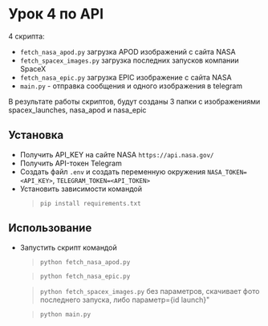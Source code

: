 # Урок 4 по API

4 cкрипта:
- `fetch_nasa_apod.py` загрузка APOD изображений с сайта NASA
- `fetch_spacex_images.py` загрузка последних запусков компании SpaceX
- `fetch_nasa_epic.py` загрузка EPIC изображение с сайта NASA
- `main.py` - отправка сообщения и одного изображения в telegram 

В результате работы скриптов, будут созданы 3 папки с изображениями spacex_launches, nasa_apod и nasa_epic

## Установка

- Получить API_KEY на сайте NASA `https://api.nasa.gov/`
- Получить API-токен Telegram
- Создать файл `.env` и создать переменную окружения `NASA_TOKEN=<API_KEY>`, `TELEGRAM_TOKEN=<API_TOKEN>`
- Установить зависимости командой 
  > `pip install requirements.txt`

## Использование 

- Запустить скрипт командой 
  > `python fetch_nasa_apod.py`

  > `python fetch_nasa_epic.py`

  > `python fetch_spacex_images.py`
  без параметров, скачивает фото последнего запуска, либо параметр={id launch}"

  > `python main.py`


## 
